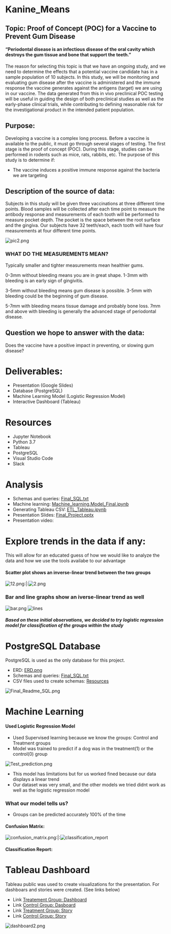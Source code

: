 # Kanine_Means
## Topic: Proof of Concept (POC) for a Vaccine to Prevent Gum Disease
#### “Periodontal disease is an infectious disease of the oral cavity which destroys the gum tissue and bone that support the teeth.”

The reason for selecting this topic is that we have an ongoing study, and we need to determine the effects that a potential vaccine candidate has in a sample population of 10 subjects. In this study, we will be monitoring and evaluating gum disease after the vaccine is administered and the immune response the vaccine generates against the antigens (target) we are using in our vaccine.
The data generated from this in vivo preclinical POC testing will be useful in guiding the design of both preclinical studies as well as the early-phase clinical trials, while contributing to defining reasonable risk for the investigational product in the intended patient population.


## Purpose:
Developing a vaccine is a complex long process. Before a vaccine is available to the public, it must go through several stages of testing. The first stage is the proof of concept (POC). During this stage, studies can be performed in rodents such as mice, rats, rabbits, etc.
The purpose of this study is to determine if:
* The vaccine induces a positive immune response against the bacteria we are targeting 

## Description of the source of data:
Subjects in this study will be given three vaccinations at three different time points. Blood samples will be collected after each time point to measure the antibody response and measurements of each tooth will be performed to measure pocket depth. The pocket is the space between the root surface and the gingiva. Our subjects have 32 teeth/each, each tooth will have four measurements at four different time points.

![pic2.png](https://github.com/LucyPill/Kanine_Means/blob/main/Images/pic2.png)

### WHAT DO THE MEASUREMENTS MEAN?
Typically smaller and tighter measurements mean healthier gums. 

0-3mm without bleeding means you are in great shape. 
1-3mm with bleeding is an early sign of gingivitis. 

3-5mm without bleeding means gum disease is possible.
3-5mm with bleeding could be the beginning of gum disease.

5-7mm with bleeding means tissue damage and probably bone loss.
7mm and above with bleeding is generally the advanced stage of periodontal disease. 

## Question we hope to answer with the data:
Does the vaccine have a positive impact in preventing, or slowing gum disease?

# Deliverables:
* Presentation (Google Slides)
*  Database (PostgreSQL)
*  Machine Learning Model (Logistic Regression Model)
*  Interactive Dashboard (Tableau)

# Resources 
* Jupyter Notebook
* Python 3.7
* Tableau 
* PostgreSQL
* Visual Studio Code
* Slack

# Analysis
* Schemas and queries: [Final_SQL.txt](https://github.com/LucyPill/Kanine_Means/blob/main/SQL/Final_SQL.txt)
* Machine learning: [Machine_learning.Model_Final.ipynb](https://github.com/LucyPill/Kanine_Means/blob/main/Machine_Learning/Machine_learning.Model_Final.ipynb)
* Generating Tableau CSV: [ETL_Tableau.ipynb](https://github.com/LucyPill/Kanine_Means/blob/main/Tableau/ETL_Tableau.ipynb)
* Presentation Slides: [Final_Project.pptx](https://github.com/LucyPill/Kanine_Means/blob/main/Presentation/Final_Project.pptx)
* Presentation video: 

# Explore trends in the data if any:
This will allow for an educated guess of how we would like to analyze the data and how we use the tools availabe to our advantage

#### Scatter plot shows an inverse-linear trend between the two groups

![12.png](https://github.com/LucyPill/Kanine_Means/blob/main/Images_Final_Repo/12.png):|:![2.png](https://github.com/LucyPill/Kanine_Means/blob/main/Images_Final_Repo/2.png) 

### Bar and line graphs show an iverse-linear trend as well

![bar.png](https://github.com/LucyPill/Kanine_Means/blob/main/Images_Final_Repo/bar.png)
![lines](https://github.com/LucyPill/Kanine_Means/blob/main/Images_Final_Repo/lines.png)

##### Based on these initial observations, we decided to try logistic regression model for classification of the groups within the study

# PostgreSQL Database
PostgreSQL is used as the only database for this project.

* ERD: [ERD.png](https://github.com/LucyPill/Kanine_Means/blob/main/Images_Final_Repo/ERD.png)
* Schemas and queries: [Final_SQL.txt](https://github.com/LucyPill/Kanine_Means/blob/main/SQL/Final_SQL.txt)
* CSV files used to create schemas: [Resources](https://github.com/LucyPill/Kanine_Means/tree/main/Resources)


![Final_Readme_SQL.png](https://github.com/LucyPill/Kanine_Means/blob/main/Images_Final_Repo/Final_Readme_SQL.png)

# Machine Learning

#### Used Logistic Regression Model

* Used Supervised learning because we know the groups: Control and Treatment groups
* Model was trained to predict if a dog was in the treatment(1) or the control(0) group

![Test_prediction.png](https://github.com/LucyPill/Kanine_Means/blob/main/Images_Final_Repo/Test_prediction%20.png)

* This model has limitations but for us worked fined because our data displays a linear trend 
*  Our dataset was very small, and the other models we tried didnt work as well as the logistic regression model

### What our model tells us?
* Groups can be predicted accurately 100% of the time

#### Confusion Matrix:

![confusion_matrix.png](https://github.com/LucyPill/Kanine_Means/blob/main/Images_Final_Repo/confusion_matrix.png):|:![classification_report](https://github.com/LucyPill/Kanine_Means/blob/main/Images_Final_Repo/classification_report.png)

#### Classification Report:




# Tableau Dashboard
Tableau public was used to create visualizations for the presentation. For dashboars and stories were created. (See links below)
* Link [Treatement Group: Dashboard](https://public.tableau.com/app/profile/lucy.e.pill/viz/TreatementGroupDashboard/Treatment-Dasboard?publish=yes)
* Link [Control Group: Dasboard](https://public.tableau.com/app/profile/lucy.e.pill/viz/ControlGroupDashboard/ControlGroupDashboard)
* Link [Treatment Group: Story](https://public.tableau.com/app/profile/lucy.e.pill/viz/TreatementGroupStory/TreatmentGroupStory?publish=yes)
* Link [Control Group: Story](https://public.tableau.com/app/profile/lucy.e.pill/viz/ControlGroupStory/ControlGroupStory)

![dashboard2.png](https://github.com/LucyPill/Kanine_Means/blob/main/Images/dashboard2.png)
